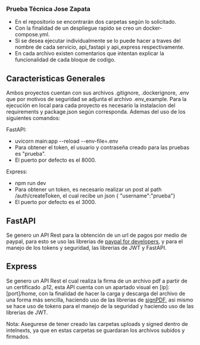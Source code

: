 ### Prueba Técnica Jose Zapata

- En el repositorio se encontrarán dos carpetas según lo solicitado.
- Con la finalidad de un despliegue rapido se creo un docker-compose.yml.
- Si se desea ejecutar individualmente se lo puede hacer a traves del nombre de cada servicio, api_fastapi y api_express respectivamente.
- En cada archivo existen comentarios que intentan explicar la funcionalidad de cada bloque de codigo.


Caracteristicas Generales
-------------
Ambos proyectos cuentan con sus archivos .gitignore, .dockerignore, .env que por motivos de seguridad se adjunta el archivo .env_example.
Para la ejecución en local para cada proyecto es necesario la instalacion del requirements y package.json según corresponda. Ademas del uso de los siguientes comandos:

FastAPI:
- uvicorn main:app --reload --env-file=.env
- Para obtener el token, el usuario y contraseña creado para las pruebas es "prueba".
- El puerto por defecto es el 8000.

Express:
- npm run dev
- Para obtener un token, es necesario realizar un post al path /auth/createToken, el cual recibe un json  { "username":"prueba"}
- El puerto por defecto es el 3000.

FastAPI
-------------
Se genero un API Rest para la obtención de un url de pagos por medio de paypal, para esto se uso las librerias de [paypal for developers](https://developer.paypal.com/home "paypal for developers"),  y para el manejo de los tokens y seguridad, las librerias de JWT y FastAPI.

Express
-------------
Se genero un API Rest el cual realiza la firma de un archivo pdf a partir de un certificado .p12, esta API cuenta con un apartado visual en [ip]:[port]/home, con la finalidad de hacer la carga y descarga del archivo de una forma más sencilla, haciendo uso de las librerias de [signPDF](https://github.com/vbuch/node-signpdf "signPDF"), asi mismo se hace uso de tokens para el manejo de la seguridad y haciendo uso de las librerias de JWT.

Nota: Asegurese de tener creado las carpetas uploads y signed dentro de intelnexts, ya que en estas carpetas se guardaran los archivos subidos y firmados.

